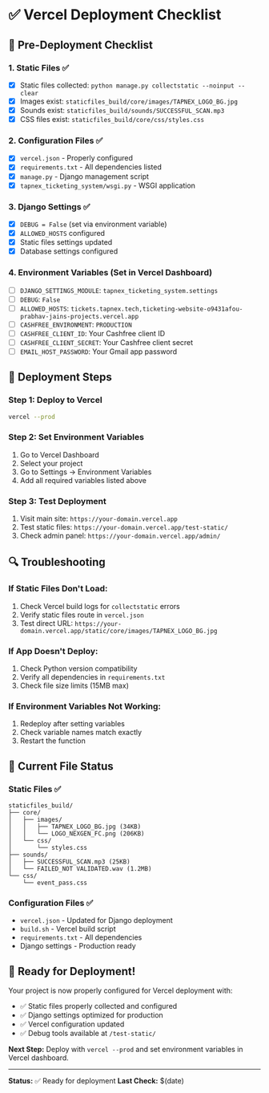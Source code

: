 # ✅ Vercel Deployment Checklist

## 🚀 Pre-Deployment Checklist

### 1. Static Files ✅
- [x] Static files collected: `python manage.py collectstatic --noinput --clear`
- [x] Images exist: `staticfiles_build/core/images/TAPNEX_LOGO_BG.jpg`
- [x] Sounds exist: `staticfiles_build/sounds/SUCCESSFUL_SCAN.mp3`
- [x] CSS files exist: `staticfiles_build/core/css/styles.css`

### 2. Configuration Files ✅
- [x] `vercel.json` - Properly configured
- [x] `requirements.txt` - All dependencies listed
- [x] `manage.py` - Django management script
- [x] `tapnex_ticketing_system/wsgi.py` - WSGI application

### 3. Django Settings ✅
- [x] `DEBUG = False` (set via environment variable)
- [x] `ALLOWED_HOSTS` configured
- [x] Static files settings updated
- [x] Database settings configured

### 4. Environment Variables (Set in Vercel Dashboard)
- [ ] `DJANGO_SETTINGS_MODULE`: `tapnex_ticketing_system.settings`
- [ ] `DEBUG`: `False`
- [ ] `ALLOWED_HOSTS`: `tickets.tapnex.tech,ticketing-website-o9431afou-prabhav-jains-projects.vercel.app`
- [ ] `CASHFREE_ENVIRONMENT`: `PRODUCTION`
- [ ] `CASHFREE_CLIENT_ID`: Your Cashfree client ID
- [ ] `CASHFREE_CLIENT_SECRET`: Your Cashfree client secret
- [ ] `EMAIL_HOST_PASSWORD`: Your Gmail app password

## 🔧 Deployment Steps

### Step 1: Deploy to Vercel
```bash
vercel --prod
```

### Step 2: Set Environment Variables
1. Go to Vercel Dashboard
2. Select your project
3. Go to Settings → Environment Variables
4. Add all required variables listed above

### Step 3: Test Deployment
1. Visit main site: `https://your-domain.vercel.app`
2. Test static files: `https://your-domain.vercel.app/test-static/`
3. Check admin panel: `https://your-domain.vercel.app/admin/`

## 🔍 Troubleshooting

### If Static Files Don't Load:
1. Check Vercel build logs for `collectstatic` errors
2. Verify static files route in `vercel.json`
3. Test direct URL: `https://your-domain.vercel.app/static/core/images/TAPNEX_LOGO_BG.jpg`

### If App Doesn't Deploy:
1. Check Python version compatibility
2. Verify all dependencies in `requirements.txt`
3. Check file size limits (15MB max)

### If Environment Variables Not Working:
1. Redeploy after setting variables
2. Check variable names match exactly
3. Restart the function

## 📁 Current File Status

### Static Files ✅
```
staticfiles_build/
├── core/
│   ├── images/
│   │   ├── TAPNEX_LOGO_BG.jpg (34KB)
│   │   └── LOGO_NEXGEN_FC.png (206KB)
│   └── css/
│       └── styles.css
├── sounds/
│   ├── SUCCESSFUL_SCAN.mp3 (25KB)
│   └── FAILED_NOT VALIDATED.wav (1.2MB)
└── css/
    └── event_pass.css
```

### Configuration Files ✅
- `vercel.json` - Updated for Django deployment
- `build.sh` - Vercel build script
- `requirements.txt` - All dependencies
- Django settings - Production ready

## 🎯 Ready for Deployment!

Your project is now properly configured for Vercel deployment with:
- ✅ Static files properly collected and configured
- ✅ Django settings optimized for production
- ✅ Vercel configuration updated
- ✅ Debug tools available at `/test-static/`

**Next Step:** Deploy with `vercel --prod` and set environment variables in Vercel dashboard.

---

**Status:** ✅ Ready for deployment
**Last Check:** $(date)

